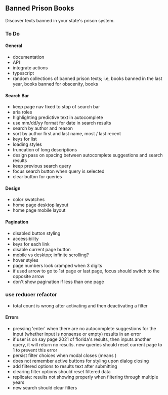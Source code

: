 ## Banned Prison Books

Discover texts banned in your state's prison system.

### To Do

#### General

- documentation
- API
- integrate actions
- typescript
- random collections of banned prison texts; i.e, books banned in the last year, books banned for obscenity, books

#### Search Bar

- keep page nav fixed to stop of search bar
- aria roles
- highlighting predictive text in autocomplete
- use mm/dd/yy format for date in search results
- search by author and reason
- sort by author first and last name, most / last recent
- keys for list
- loading styles
- truncation of long descriptions
- design pass on spacing between autocomplete suggestions and search results
- keep previous search query
- focus search button when query is selected
- clear button for queries

#### Design

- color swatches
- home page desktop layout
- home page mobile layout

#### Pagination

- disabled button styling
- accessibility
- keys for each link
- disable current page button
- mobile vs desktop; infinite scrolling?
- hover styles
- page numbers look cramped when 3 digits
- if used arrow to go to 1st page or last page, focus should switch to the opposite arrow
- don't show pagination if less than one page

### use reducer refactor

- total count is wrong after activating and then deactivating a filter

#### Errors

- pressing 'enter' when there are no autocomplete suggestions for the input (whether input is nonsense or empty) results in an error
- if user is on say page 2021 of florida's results, then inputs another query, it will return no results. new queries should reset current page to 1 to prevent this error
- persist filter choices when modal closes (means )
- does not remember active buttons for styling upon dialog closing
- add filtered options to results text after submitting
- clearing filter options should reset filtered data
- replicate: results not showing properly when filtering through multiple years
- new search should clear filters
